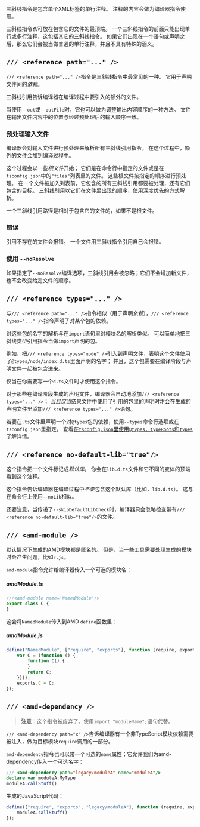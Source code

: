 三斜线指令是包含单个XML标签的单行注释。
注释的内容会做为编译器指令使用。

三斜线指令*仅*可放在包含它的文件的最顶端。
一个三斜线指令的前面只能出现单行或多行注释，这包括其它的三斜线指令。
如果它们出现在一个语句或声明之后，那么它们会被当做普通的单行注释，并且不具有特殊的涵义。

## `/// <reference path="..." />`

`/// <reference path="..." />`指令是三斜线指令中最常见的一种。
它用于声明文件间的*依赖*。

三斜线引用告诉编译器在编译过程中要引入的额外的文件。

当使用`--out`或`--outFile`时，它也可以做为调整输出内容顺序的一种方法。
文件在输出文件内容中的位置与经过预处理后的输入顺序一致。

### 预处理输入文件

编译器会对输入文件进行预处理来解析所有三斜线引用指令。
在这个过程中，额外的文件会加到编译过程中。

这个过程会以一些*根文件*开始；
它们是在命令行中指定的文件或是在`tsconfig.json`中的`"files"`列表里的文件。
这些根文件按指定的顺序进行预处理。
在一个文件被加入列表前，它包含的所有三斜线引用都要被处理，还有它们包含的目标。
三斜线引用以它们在文件里出现的顺序，使用深度优先的方式解析。

一个三斜线引用路径是相对于包含它的文件的，如果不是根文件。

### 错误

引用不存在的文件会报错。
一个文件用三斜线指令引用自己会报错。

### 使用 `--noResolve`

如果指定了`--noResolve`编译选项，三斜线引用会被忽略；它们不会增加新文件，也不会改变给定文件的顺序。

## `/// <reference types="..." />`

与`/// <reference path="..." />`指令相似（用于声明*依赖*），`/// <reference types="..." />`指令声明了对某个包的依赖。

对这些包的名字的解析与在`import`语句里对模块名的解析类似。
可以简单地把三斜线类型引用指令当做`import`声明的包。

例如，把`/// <reference types="node" />`引入到声明文件，表明这个文件使用了`@types/node/index.d.ts`里面声明的名字；
并且，这个包需要在编译阶段与声明文件一起被包含进来。

仅当在你需要写一个`d.ts`文件时才使用这个指令。

对于那些在编译阶段生成的声明文件，编译器会自动地添加`/// <reference types="..." />`；
*当且仅当*结果文件中使用了引用的包里的声明时才会在生成的声明文件里添加`/// <reference types="..." />`语句。

若要在`.ts`文件里声明一个对`@types`包的依赖，使用`--types`命令行选项或在`tsconfig.json`里指定。
查看[在`tsconfig.json`里使用`@types`，`typeRoots`和`types`](./tsconfig.json.md#types-typeroots-and-types)了解详情。

## `/// <reference no-default-lib="true"/>`

这个指令把一个文件标记成*默认库*。
你会在`lib.d.ts`文件和它不同的变体的顶端看到这个注释。

这个指令告诉编译器在编译过程中*不要*包含这个默认库（比如，`lib.d.ts`）。
这与在命令行上使用`--noLib`相似。

还要注意，当传递了`--skipDefaultLibCheck`时，编译器只会忽略检查带有`/// <reference no-default-lib="true"/>`的文件。

## `/// <amd-module />`

默认情况下生成的AMD模块都是匿名的。
但是，当一些工具需要处理生成的模块时会产生问题，比如`r.js`。

`amd-module`指令允许给编译器传入一个可选的模块名：

##### amdModule.ts

```ts
///<amd-module name='NamedModule'/>
export class C {
}
```

这会将`NamedModule`传入到AMD `define`函数里：

##### amdModule.js

```js
define("NamedModule", ["require", "exports"], function (require, exports) {
    var C = (function () {
        function C() {
        }
        return C;
    })();
    exports.C = C;
});
```

## `/// <amd-dependency />`

> **注意**：这个指令被废弃了。使用`import "moduleName";`语句代替。

`/// <amd-dependency path="x" />`告诉编译器有一个非TypeScript模块依赖需要被注入，做为目标模块`require`调用的一部分。

`amd-dependency`指令也可以带一个可选的`name`属性；它允许我们为amd-dependency传入一个可选名字：

```ts
/// <amd-dependency path="legacy/moduleA" name="moduleA"/>
declare var moduleA:MyType
moduleA.callStuff()
```

生成的JavaScript代码：

```js
define(["require", "exports", "legacy/moduleA"], function (require, exports, moduleA) {
    moduleA.callStuff()
});
```
